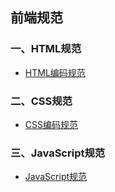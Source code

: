 
## 前端规范

### 一、HTML规范
-  [HTML编码规范](html-guide.md)

### 二、CSS规范
-  [CSS编码规范](css-guide.md)

### 三、JavaScript规范
-  [JavaScript规范](JavaScript-guide.md)

